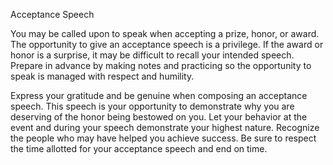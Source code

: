 Acceptance Speech

You may be called upon to speak when accepting a prize, honor, or award. The opportunity to give an acceptance speech is a privilege. If the award or honor is a surprise, it may be difficult to recall your intended speech. Prepare in advance by making notes and practicing so the opportunity to speak is managed with respect and humility.

Express your gratitude and be genuine when composing an acceptance speech. This speech is your opportunity to demonstrate why you are deserving of the honor being bestowed on you. Let your behavior at the event and during your speech demonstrate your highest nature. Recognize the people who may have helped you achieve success. Be sure to respect the time allotted for your acceptance speech and end on time.